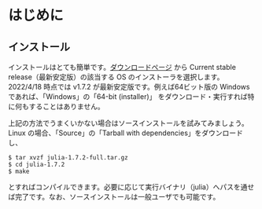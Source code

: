 # はじめに

<!--
## Julia の特徴
-->

## インストール
インストールはとても簡単です。[ダウンロードページ](https://julialang.org/downloads/) から Current stable release（最新安定版）の該当する OS のインストーラを選択します。2022/4/18 時点では v1.7.2 が最新安定版です。例えば64ビット版の Windows であれば、「Windows」の「64-bit (installer)」 をダウンロード・実行すれば特に何もすることはありません。

上記の方法でうまくいかない場合はソースインストールを試みてみましょう。Linux の場合、「Source」の「Tarball with dependencies」をダウンロードし、
```
$ tar xvzf julia-1.7.2-full.tar.gz
$ cd julia-1.7.2
$ make
```
とすればコンパイルできます。必要に応じて実行バイナリ（julia）へパスを通せば完了です。なお、ソースインストールは一般ユーザでも可能です。

<!--
## はじめての Julia

## スクリプトファイルの実行
-->
